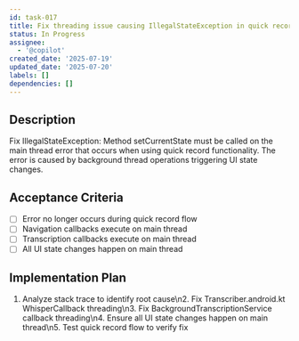 ```yaml
---
id: task-017
title: Fix threading issue causing IllegalStateException in quick record flow
status: In Progress
assignee:
  - '@copilot'
created_date: '2025-07-19'
updated_date: '2025-07-20'
labels: []
dependencies: []
---
```


## Description

Fix IllegalStateException: Method setCurrentState must be called on the main thread error that occurs when using quick record functionality. The error is caused by background thread operations triggering UI state changes.

## Acceptance Criteria

- [ ] Error no longer occurs during quick record flow
- [ ] Navigation callbacks execute on main thread
- [ ] Transcription callbacks execute on main thread
- [ ] All UI state changes happen on main thread

## Implementation Plan

1. Analyze stack trace to identify root cause\n2. Fix Transcriber.android.kt WhisperCallback threading\n3. Fix BackgroundTranscriptionService callback threading\n4. Ensure all UI state changes happen on main thread\n5. Test quick record flow to verify fix
